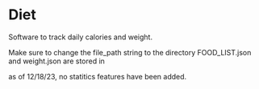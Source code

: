 # Diet

Software to track daily calories and weight. 

Make sure to change the file_path string to the directory FOOD_LIST.json and weight.json are stored in

as of 12/18/23, no statitics features have been added. 
